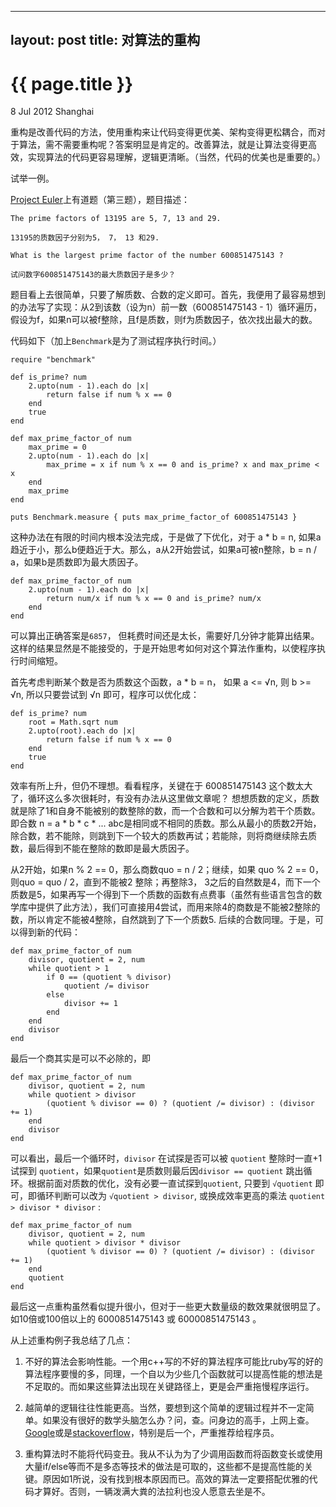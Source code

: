 
---
layout: post
title: 对算法的重构
---

{{ page.title }}
================

<p class="meta">8 Jul 2012 Shanghai </p>

重构是改善代码的方法，使用重构来让代码变得更优美、架构变得更松耦合，而对于算法，需不需要重构呢？答案明显是肯定的。改善算法，就是让算法变得更高效，实现算法的代码更容易理解，逻辑更清晰。（当然，代码的优美也是重要的。）

试举一例。

[Project Euler](http://projecteuler.net/)上有道题（第三题），题目描述：

	The prime factors of 13195 are 5, 7, 13 and 29.

	13195的质数因子分别为5， 7， 13 和29.

	What is the largest prime factor of the number 600851475143 ?

	试问数字600851475143的最大质数因子是多少？

题目看上去很简单，只要了解质数、合数的定义即可。首先，我便用了最容易想到的办法写了实现：从2到该数（设为n）前一数（600851475143 - 1）循环遍历，假设为f，如果n可以被f整除，且f是质数，则f为质数因子，依次找出最大的数。

代码如下（加上`Benchmark`是为了测试程序执行时间。）

	require "benchmark"

	def is_prime? num
		2.upto(num - 1).each do |x|
			return false if num % x == 0
		end
		true
	end

	def max_prime_factor_of num
		max_prime = 0
		2.upto(num - 1).each do |x|
			max_prime = x if num % x == 0 and is_prime? x and max_prime < x
		end
		max_prime
	end
	
	puts Benchmark.measure { puts max_prime_factor_of 600851475143 }

这种办法在有限的时间内根本没法完成，于是做了下优化，对于 a * b = n, 如果a趋近于小，那么b便趋近于大。那么，a从2开始尝试，如果a可被n整除，b = n / a，如果b是质数即为最大质因子。

	def max_prime_factor_of num
		2.upto(num - 1).each do |x|
			return num/x if num % x == 0 and is_prime? num/x 
		end
	end

可以算出正确答案是`6857`， 但耗费时间还是太长，需要好几分钟才能算出结果。这样的结果显然是不能接受的，于是开始思考如何对这个算法作重构，以使程序执行时间缩短。

首先考虑判断某个数是否为质数这个函数，a * b = n， 如果 a <= √n, 则 b >= √n, 所以只要尝试到 √n 即可，程序可以优化成： 

	def is_prime? num
		root = Math.sqrt num
		2.upto(root).each do |x|
			return false if num % x == 0
		end
		true
	end

效率有所上升，但仍不理想。看看程序，关键在于 600851475143 这个数太大了，循环这么多次很耗时，有没有办法从这里做文章呢？ 想想质数的定义，质数就是除了1和自身不能被别的数整除的数，而一个合数和可以分解为若干个质数。即合数 n = a * b * c * ... abc是相同或不相同的质数。那么从最小的质数2开始，除合数，若不能除，则跳到下一个较大的质数再试；若能除，则将商继续除去质数，最后得到不能在整除的数即是最大质因子。

从2开始，如果n % 2 == 0，那么商数quo = n / 2；继续，如果 quo % 2 == 0，则quo = quo / 2，直到不能被2 整除；再整除3， 3之后的自然数是4，而下一个质数是5，如果再写一个得到下一个质数的函数有点费事（虽然有些语言包含的数学库中提供了此方法），我们可直接用4尝试，而用来除4的商数是不能被2整除的数，所以肯定不能被4整除，自然跳到了下一个质数5. 后续的合数同理。于是，可以得到新的代码：

	def max_prime_factor_of num
		divisor, quotient = 2, num
		while quotient > 1
			if 0 == (quotient % divisor)
				quotient /= divisor
			else
				divisor += 1
			end
		end
		divisor
	end

最后一个商其实是可以不必除的，即 

	def max_prime_factor_of num
		divisor, quotient = 2, num
		while quotient > divisor
			(quotient % divisor == 0) ? (quotient /= divisor) : (divisor += 1)
		end
		divisor
	end

可以看出，最后一个循环时，`divisor` 在试探是否可以被 `quotient` 整除时一直+1试探到 `quotient`，如果`quotient`是质数则最后因`divisor == quotient` 跳出循环。根据前面对质数的优化，没有必要一直试探到`quotient`, 只要到 `√quotient` 即可，即循环判断可以改为 `√quotient > divisor`, 或换成效率更高的乘法 `quotient > divisor * divisor` :

	def max_prime_factor_of num
		divisor, quotient = 2, num
		while quotient > divisor * divisor
			(quotient % divisor == 0) ? (quotient /= divisor) : (divisor += 1)
		end
		quotient
	end

最后这一点重构虽然看似提升很小，但对于一些更大数量级的数效果就很明显了。如10倍或100倍以上的 6000851475143 或 60000851475143 。

从上述重构例子我总结了几点：

1. 不好的算法会影响性能。一个用c++写的不好的算法程序可能比ruby写的好的算法程序要慢的多，同理，一个自以为少些几个函数就可以提高性能的想法是不足取的。而如果这些算法出现在关键路径上，更是会严重拖慢程序运行。

2. 越简单的逻辑往往性能更高。当然，要想到这个简单的逻辑过程并不一定简单。如果没有很好的数学头脑怎么办？问，查。问身边的高手，上网上查。[Google](https://www.google.com/)或是[stackoverflow](http://stackoverflow.com/)，特别是后一个，严重推荐给程序员。

3. 重构算法时不能将代码变丑。我从不认为为了少调用函数而将函数变长或使用大量if/else等而不是多态等技术的做法是可取的，这些都不是提高性能的关键。原因如1所说，没有找到根本原因而已。高效的算法一定要搭配优雅的代码才算好。否则，一辆泼满大粪的法拉利也没人愿意去坐是不。
